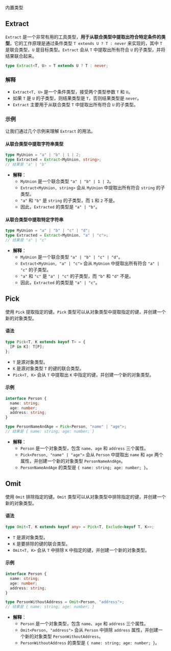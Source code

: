 内置类型

## Extract

`Extract` 是一个非常有用的工具类型，**用于从联合类型中提取出符合特定条件的类型**。它的工作原理是通过条件类型 `T extends U ? T : never` 来实现的，其中 `T` 是联合类型，`U` 是目标类型。`Extract` 会从 `T` 中提取出所有符合 `U` 的子类型，并将结果联合起来。

```typescript
type Extract<T, U> = T extends U ? T : never;
```

### 解释

- `Extract<T, U>` 是一个条件类型，接受两个类型参数 `T` 和 `U`。
- 如果 `T` 是 `U` 的子类型，则结果类型是 `T`，否则结果类型是 `never`。
- `Extract` 主要用于从联合类型 `T` 中提取出所有符合 `U` 的子类型。

### 示例

让我们通过几个示例来理解 `Extract` 的用法。

#### 从联合类型中提取字符串类型

```typescript
type MyUnion = "a" | "b" | 1 | 2;
type Extracted = Extract<MyUnion, string>;
// 结果是 "a" | "b"
```

- **解释**：
  - `MyUnion` 是一个联合类型 `"a" | "b" | 1 | 2`。
  - `Extract<MyUnion, string>` 会从 `MyUnion` 中提取出所有符合 `string` 的子类型。
  - `"a"` 和 `"b"` 是 `string` 的子类型，而 `1` 和 `2` 不是。
  - 因此，`Extracted` 的类型是 `"a" | "b"`。

#### 从联合类型中提取特定字符串

```typescript
type MyUnion = "a" | "b" | "c" | "d";
type Extracted = Extract<MyUnion, "a" | "c">;
// 结果是 "a" | "c"
```

- **解释**：
  - `MyUnion` 是一个联合类型 `"a" | "b" | "c" | "d"`。
  - `Extract<MyUnion, "a" | "c">` 会从 `MyUnion` 中提取出所有符合 `"a" | "c"` 的子类型。
  - `"a"` 和 `"c"` 是 `"a" | "c"` 的子类型，而 `"b"` 和 `"d"` 不是。
  - 因此，`Extracted` 的类型是 `"a" | "c"`。

## Pick

使用 `Pick` 提取指定的键。`Pick` 类型可以从对象类型中提取指定的键，并创建一个新的对象类型。

#### 语法

```typescript
type Pick<T, K extends keyof T> = {
  [P in K]: T[P];
};
```

- `T` 是源对象类型。
- `K` 是源对象类型 `T` 的键的联合类型。
- `Pick<T, K>` 会从 `T` 中提取出 `K` 中指定的键，并创建一个新的对象类型。

#### 示例

```typescript
interface Person {
  name: string;
  age: number;
  address: string;
}

type PersonNameAndAge = Pick<Person, "name" | "age">;
// 结果是 { name: string; age: number; }
```

- **解释**：
  - `Person` 是一个对象类型，包含 `name`、`age` 和 `address` 三个属性。
  - `Pick<Person, "name" | "age">` 会从 `Person` 中提取出 `name` 和 `age` 两个属性，并创建一个新的对象类型 `PersonNameAndAge`。
  - `PersonNameAndAge` 的类型是 `{ name: string; age: number; }`。



## Omit

使用 `Omit` 排除指定的键。`Omit` 类型可以从对象类型中排除指定的键，并创建一个新的对象类型。

#### 语法

```typescript
type Omit<T, K extends keyof any> = Pick<T, Exclude<keyof T, K>>;
```

- `T` 是源对象类型。
- `K` 是要排除的键的联合类型。
- `Omit<T, K>` 会从 `T` 中排除 `K` 中指定的键，并创建一个新的对象类型。

#### 示例

```typescript
interface Person {
  name: string;
  age: number;
  address: string;
}

type PersonWithoutAddress = Omit<Person, "address">;
// 结果是 { name: string; age: number; }
```

- **解释**：
  - `Person` 是一个对象类型，包含 `name`、`age` 和 `address` 三个属性。
  - `Omit<Person, "address">` 会从 `Person` 中排除 `address` 属性，并创建一个新的对象类型 `PersonWithoutAddress`。
  - `PersonWithoutAddress` 的类型是 `{ name: string; age: number; }`。



